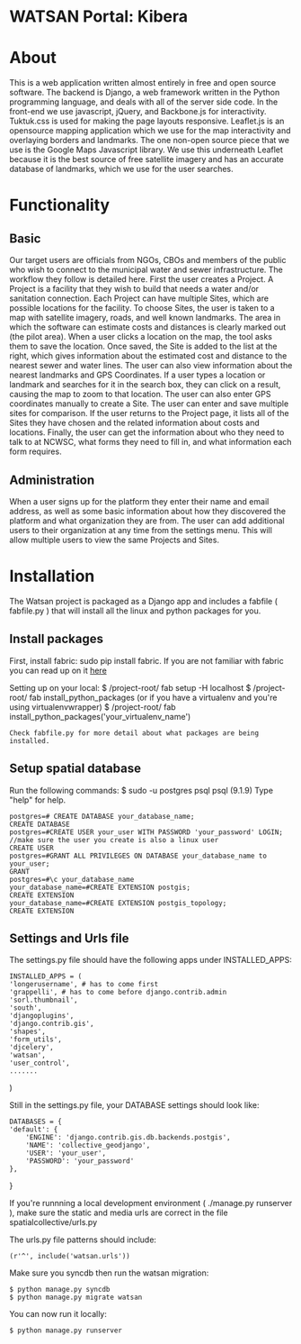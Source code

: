 WATSAN Portal: Kibera
=======

About
=======
This is a web application written almost entirely in free and open source software. The backend is Django, a web framework written in the Python programming language, and deals with all of the server side code. In the front-end we use javascript, jQuery, and Backbone.js for interactivity.  Tuktuk.css is used for making the page layouts responsive. Leaflet.js is an opensource mapping application which we use for the map interactivity and overlaying borders and landmarks. The one non-open source piece that we use is the Google Maps Javascript library. We use this underneath Leaflet because it is the best source of free satellite imagery and has an accurate database of landmarks, which we use for the user searches.

Functionality
=======
Basic
-----
Our target users are officials from NGOs, CBOs and members of the public who wish to connect to the municipal water and sewer infrastructure. The workflow they follow is detailed here. First the user creates a Project. A Project is a facility that they wish to build that needs a water and/or sanitation connection. Each Project can have multiple Sites, which are possible locations for the facility. To choose Sites, the user is taken to a map with satellite imagery, roads, and well known landmarks. The area in which the software can estimate costs and distances is clearly marked out (the pilot area). When a user clicks a location on the map, the tool asks them to save the location. Once saved, the Site is added to the list at the right, which gives information about the estimated cost and distance to the nearest sewer and water lines. The user can also view information about the nearest landmarks and GPS Coordinates. If a user types a location or landmark and searches for it in the search box, they can click on a result, causing the map to zoom to that location. The user can also enter GPS coordinates manually to create a Site. The user can enter and save multiple sites for comparison. If the user returns to the Project page, it lists all of the Sites they have chosen and the related information about costs and locations. Finally, the user can get the information about who they need to talk to at NCWSC, what forms they need to fill in, and what information each form requires.

Administration
--------------
When a user signs up for the platform they enter their name and email address, as well as some basic information about how they discovered the platform and what organization they are from. The user can add additional users to their organization at any time from the settings menu. This will allow multiple users to view the same Projects and Sites.

Installation
=======
The Watsan project is packaged as a Django app and includes a fabfile ( fabfile.py ) that will install all the linux and python packages for you. 


Install packages
----------------
First, install fabric: sudo pip install fabric. If you are not familiar with fabric you can read up on it [here](http://docs.fabfile.org/en/1.8/)

Setting up on your local:
	$ /project-root/ fab setup -H localhost
	$ /project-root/ fab install_python_packages (or if you have a virtualenv and you're using virtualenvwrapper) $ /project-root/ fab install_python_packages('your_virtualenv_name')

	Check fabfile.py for more detail about what packages are being installed.


Setup spatial database
----------------------
Run the following commands:
	$ sudo -u postgres psql
	psql (9.1.9)
	Type "help" for help.

	postgres=# CREATE DATABASE your_database_name;
	CREATE DATABASE
	postgres=#CREATE USER your_user WITH PASSWORD 'your_password' LOGIN; //make sure the user you create is also a linux user
	CREATE USER
	postgres=#GRANT ALL PRIVILEGES ON DATABASE your_database_name to your_user;
	GRANT
	postgres=#\c your_database_name
	your_database_name=#CREATE EXTENSION postgis;
	CREATE EXTENSION
	your_database_name=#CREATE EXTENSION postgis_topology;
	CREATE EXTENSION


Settings and Urls file
----------------------
The settings.py file should have the following apps under INSTALLED_APPS:

	INSTALLED_APPS = (
    'longerusername', # has to come first
    'grappelli', # has to come before django.contrib.admin
    'sorl.thumbnail', 
    'south',
    'djangoplugins',
    'django.contrib.gis',
    'shapes',
    'form_utils',
    'djcelery',
    'watsan',
    'user_control',
 	.......
)

Still in the settings.py file, your DATABASE settings should look like:

	DATABASES = {
    'default': {
        'ENGINE': 'django.contrib.gis.db.backends.postgis',
        'NAME': 'collective_geodjango',
        'USER': 'your_user',
        'PASSWORD': 'your_password'
    },
}

If you're runnning a local development environment ( ./manage.py runserver ), make sure the static and media urls are correct
in the file spatialcollective/urls.py

The urls.py file patterns should include:

	(r'^', include('watsan.urls'))

Make sure you syncdb then run the watsan migration:

	$ python manage.py syncdb
	$ python manage.py migrate watsan

You can now run it locally:

	$ python manage.py runserver





